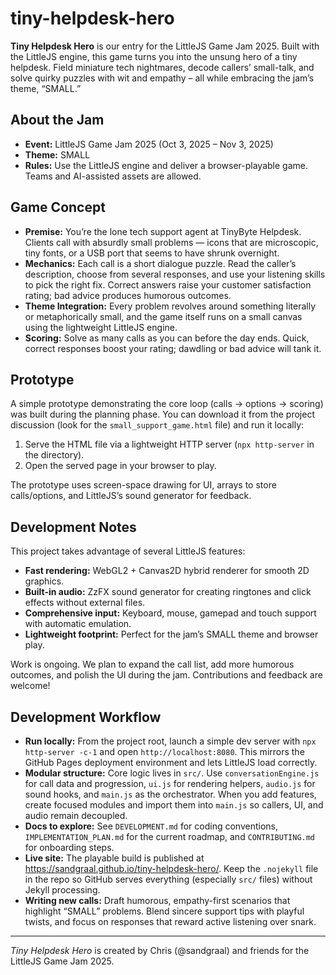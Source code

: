 # tiny-helpdesk-hero

**Tiny Helpdesk Hero** is our entry for the LittleJS Game Jam 2025.  Built with the LittleJS engine, this game turns you into the unsung hero of a tiny helpdesk. Field miniature tech nightmares, decode callers’ small-talk, and solve quirky puzzles with wit and empathy – all while embracing the jam’s theme, “SMALL.”

## About the Jam
- **Event:** LittleJS Game Jam 2025 (Oct 3, 2025 – Nov 3, 2025)
- **Theme:** SMALL
- **Rules:** Use the LittleJS engine and deliver a browser-playable game. Teams and AI-assisted assets are allowed.

## Game Concept
- **Premise:** You’re the lone tech support agent at TinyByte Helpdesk. Clients call with absurdly small problems — icons that are microscopic, tiny fonts, or a USB port that seems to have shrunk overnight.
- **Mechanics:** Each call is a short dialogue puzzle. Read the caller’s description, choose from several responses, and use your listening skills to pick the right fix. Correct answers raise your customer satisfaction rating; bad advice produces humorous outcomes.
- **Theme Integration:** Every problem revolves around something literally or metaphorically small, and the game itself runs on a small canvas using the lightweight LittleJS engine.
- **Scoring:** Solve as many calls as you can before the day ends. Quick, correct responses boost your rating; dawdling or bad advice will tank it.

## Prototype
A simple prototype demonstrating the core loop (calls → options → scoring) was built during the planning phase. You can download it from the project discussion (look for the `small_support_game.html` file) and run it locally:

1. Serve the HTML file via a lightweight HTTP server (`npx http-server` in the directory).
2. Open the served page in your browser to play.

The prototype uses screen-space drawing for UI, arrays to store calls/options, and LittleJS’s sound generator for feedback.

## Development Notes
This project takes advantage of several LittleJS features:
- **Fast rendering:** WebGL2 + Canvas2D hybrid renderer for smooth 2D graphics.
- **Built-in audio:** ZzFX sound generator for creating ringtones and click effects without external files.
- **Comprehensive input:** Keyboard, mouse, gamepad and touch support with automatic emulation.
- **Lightweight footprint:** Perfect for the jam’s SMALL theme and browser play.

Work is ongoing. We plan to expand the call list, add more humorous outcomes, and polish the UI during the jam. Contributions and feedback are welcome!

## Development Workflow
- **Run locally:** From the project root, launch a simple dev server with `npx http-server -c-1` and open `http://localhost:8080`. This mirrors the GitHub Pages deployment environment and lets LittleJS load correctly.
- **Modular structure:** Core logic lives in `src/`. Use `conversationEngine.js` for call data and progression, `ui.js` for rendering helpers, `audio.js` for sound hooks, and `main.js` as the orchestrator. When you add features, create focused modules and import them into `main.js` so callers, UI, and audio remain decoupled.
- **Docs to explore:** See `DEVELOPMENT.md` for coding conventions, `IMPLEMENTATION_PLAN.md` for the current roadmap, and `CONTRIBUTING.md` for onboarding steps.
- **Live site:** The playable build is published at https://sandgraal.github.io/tiny-helpdesk-hero/. Keep the `.nojekyll` file in the repo so GitHub serves everything (especially `src/` files) without Jekyll processing.
- **Writing new calls:** Draft humorous, empathy-first scenarios that highlight “SMALL” problems. Blend sincere support tips with playful twists, and focus on responses that reward active listening over snark.

---

*Tiny Helpdesk Hero* is created by Chris (@sandgraal) and friends for the LittleJS Game Jam 2025.
